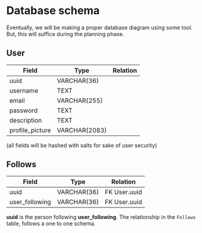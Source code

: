 # Database schema
Eventually, we will be making a proper database diagram using some tool. But, this will suffice during the planning phase. 

## User 

| Field| Type | Relation
|----|---------- |-
| uuid | VARCHAR(36)
| username | TEXT 
| email | VARCHAR(255)
| password | TEXT
| description | TEXT 
| profile_picture | VARCHAR(2083)

(all fields will be hashed with salts for sake of user security)

## Follows

| Field | Type | Relation
| -|-|-
| uuid | VARCHAR(36) | FK User.uuid
| user_following | VARCHAR(36) | FK User.uuid

**uuid** is the person following **user_following**.
The relationship in the `Follows` table, follows a one to one schema. 

